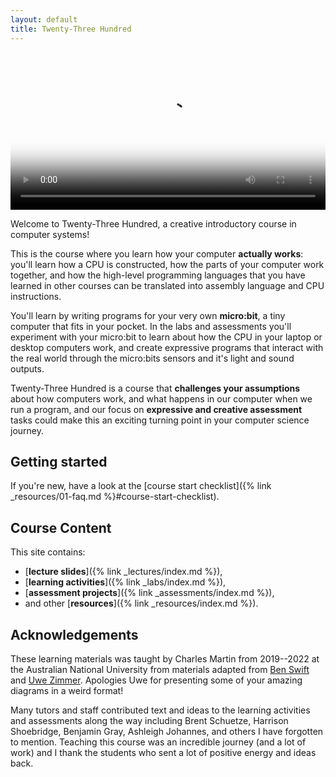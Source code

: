 ```yaml
---
layout: default
title: Twenty-Three Hundred
---
```


<video width="100%" controls preload="metadata"
  poster="{% link assets/welcome/comp2300-cpm-intro.jpg %}" >
  <source
    src="https://cs.anu.edu.au/courses/comp2300/v_media/comp2300-videos/comp2300-cpm-intro.mp4"
    type="video/mp4">
   <track label="English" kind="subtitles" srclang="en" src="{% link assets/welcome/comp2300-cpm-intro.vtt %}" default>
</video>

Welcome to Twenty-Three Hundred, a creative introductory course in computer systems!

This is the course where you learn how your computer **actually works**: you'll learn how a CPU is constructed, how the parts of your computer work together, and how the high-level programming languages that you have learned in other courses can be translated into assembly language and CPU instructions.

You'll learn by writing programs for your very own **micro:bit**, a tiny computer that fits in your pocket. In the labs and assessments you'll experiment with your micro:bit to learn about how the CPU in your laptop or desktop computers work, and create expressive programs that interact with the real world through the micro:bits sensors and it's light and sound outputs.

Twenty-Three Hundred is a course that **challenges your assumptions** about how computers work, and what happens in our computer when we run a program, and our focus on **expressive and creative assessment** tasks could make this an exciting turning point in your computer science journey.

## Getting started

If you're new, have a look at the [course start checklist]({% link _resources/01-faq.md %}#course-start-checklist).

## Course Content

This site contains: 

- [**lecture slides**]({% link _lectures/index.md %}), 
- [**learning activities**]({% link _labs/index.md %}), 
- [**assessment projects**]({% link _assessments/index.md %}), 
- and other [**resources**]({% link _resources/index.md %}).

## Acknowledgements

These learning materials was taught by Charles Martin from 2019--2022 at the Australian National University from materials adapted from [Ben Swift](https://benswift.me) and [Uwe Zimmer](http://transit-port.net). Apologies Uwe for presenting some of your amazing diagrams in a weird format! 

Many tutors and staff contributed text and ideas to the learning activities and assessments along the way including Brent Schuetze, Harrison Shoebridge, Benjamin Gray, Ashleigh Johannes, and others I have forgotten to mention. Teaching this course was an incredible journey (and a lot of work) and I thank the students who sent a lot of positive energy and ideas back.
